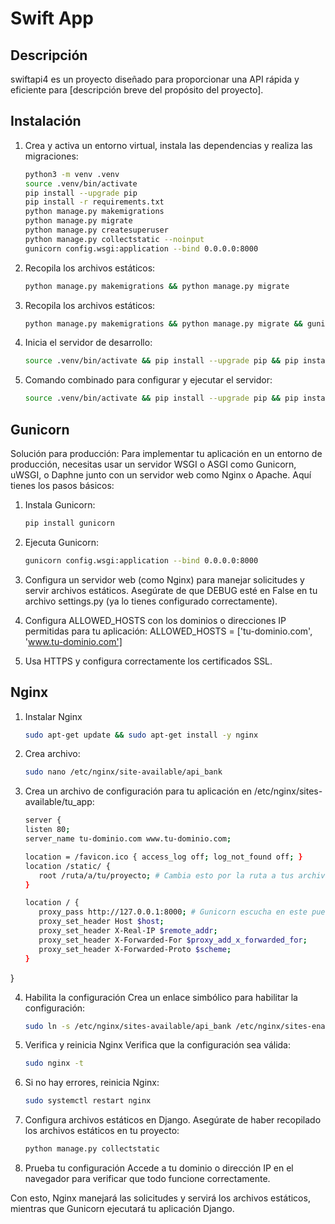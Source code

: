 # Swift App

## Descripción
swiftapi4 es un proyecto diseñado para proporcionar una API rápida y eficiente para [descripción breve del propósito del proyecto].

## Instalación

1. Crea y activa un entorno virtual, instala las dependencias y realiza las migraciones:
   ```bash
   python3 -m venv .venv
   source .venv/bin/activate
   pip install --upgrade pip
   pip install -r requirements.txt
   python manage.py makemigrations
   python manage.py migrate
   python manage.py createsuperuser
   python manage.py collectstatic --noinput
   gunicorn config.wsgi:application --bind 0.0.0.0:8000
2. Recopila los archivos estáticos:
   ```bash
   python manage.py makemigrations && python manage.py migrate
3. Recopila los archivos estáticos:
   ```bash
   python manage.py makemigrations && python manage.py migrate && gunicorn config.wsgi:application --bind 0.0.0.0:8000
4. Inicia el servidor de desarrollo:
   ```bash
   source .venv/bin/activate && pip install --upgrade pip && pip install -r requirements.txt && python manage.py makemigrations && python manage.py migrate && gunicorn config.wsgi:application --bind 0.0.0.0:8000
5. Comando combinado para configurar y ejecutar el servidor:
   ```bash
   source .venv/bin/activate && pip install --upgrade pip && pip install -r requirements.txt && python manage.py makemigrations && python manage.py migrate && python manage.py createsuperuser && gunicorn config.wsgi:application --bind 0.0.0.0:8000


## Gunicorn

Solución para producción:
Para implementar tu aplicación en un entorno de producción, necesitas usar un servidor WSGI o ASGI como Gunicorn, uWSGI, o Daphne junto con un servidor web como Nginx o Apache. Aquí tienes los pasos básicos:

1. Instala Gunicorn:
   ```bash
   pip install gunicorn
2. Ejecuta Gunicorn:
   ```bash
   gunicorn config.wsgi:application --bind 0.0.0.0:8000
3. Configura un servidor web (como Nginx) para manejar solicitudes y servir archivos estáticos.
Asegúrate de que DEBUG esté en False en tu archivo settings.py (ya lo tienes configurado correctamente).

4. Configura ALLOWED_HOSTS con los dominios o direcciones IP permitidas para tu aplicación:
   ALLOWED_HOSTS = ['tu-dominio.com', 'www.tu-dominio.com']
5. Usa HTTPS y configura correctamente los certificados SSL.


## Nginx

1. Instalar Nginx
   ```bash
   sudo apt-get update && sudo apt-get install -y nginx
2. Crea archivo:
   ```bash
   sudo nano /etc/nginx/site-available/api_bank
3. Crea un archivo de configuración para tu aplicación en /etc/nginx/sites-available/tu_app:
   ```bash
   server {
   listen 80;
   server_name tu-dominio.com www.tu-dominio.com;

   location = /favicon.ico { access_log off; log_not_found off; }
   location /static/ {
      root /ruta/a/tu/proyecto; # Cambia esto por la ruta a tus archivos estáticos
   }

   location / {
      proxy_pass http://127.0.0.1:8000; # Gunicorn escucha en este puerto
      proxy_set_header Host $host;
      proxy_set_header X-Real-IP $remote_addr;
      proxy_set_header X-Forwarded-For $proxy_add_x_forwarded_for;
      proxy_set_header X-Forwarded-Proto $scheme;
   }
}


4. Habilita la configuración 
Crea un enlace simbólico para habilitar la configuración:
   ```bash
   sudo ln -s /etc/nginx/sites-available/api_bank /etc/nginx/sites-enabled/
5. Verifica y reinicia Nginx
Verifica que la configuración sea válida:
   ```bash
   sudo nginx -t
6. Si no hay errores, reinicia Nginx:
   ```bash
   sudo systemctl restart nginx
7. Configura archivos estáticos en Django. Asegúrate de haber recopilado los archivos estáticos en tu proyecto:
   ```bash
   python manage.py collectstatic
8. Prueba tu configuración
Accede a tu dominio o dirección IP en el navegador para verificar que todo funcione correctamente.

Con esto, Nginx manejará las solicitudes y servirá los archivos estáticos, mientras que Gunicorn ejecutará tu aplicación Django.

